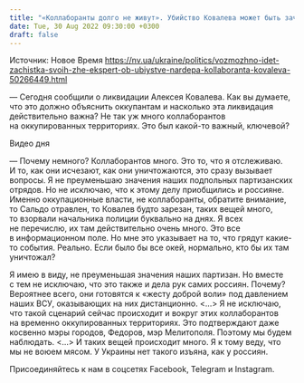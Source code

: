 ```yaml
---
title: "«Коллаборанты долго не живут». Убийство Ковалева может быть зачисткой, которую проводят россияне перед отступлением с Херсонщины"
date: Tue, 30 Aug 2022 09:30:00 +0300
draft: false
---
```

Источник: Новое Время https://nv.ua/ukraine/politics/vozmozhno-idet-zachistka-svoih-zhe-ekspert-ob-ubiystve-nardepa-kollaboranta-kovaleva-50266449.html


— Сегодня сообщили о ликвидации Алексея Ковалева. Как вы думаете, что это должно объяснить оккупантам и насколько эта ликвидация действительно важна? Не так уж много коллаборантов на оккупированных территориях. Это был какой-то важный, ключевой?

 Видео дня   

— Почему немного? Коллаборантов много. Это то, что я отслеживаю. И то, как они исчезают, как они уничтожаются, это сразу вызывает вопросы. Я не преуменьшаю значения наших подпольных партизанских отрядов. Но не исключаю, что к этому делу приобщились и россияне. Именно оккупационные власти, не коллаборанты, обратите внимание, то Сальдо отравлен, то Ковалев будто зарезан, таких вещей много, то взорвали начальника полиции буквально на днях. Я всех не перечислю, их там действительно очень много. Это все в информационном поле. Но мне это указывает на то, что грядут какие-то события. Реально. Если было бы все окей, нормально, кто бы их там уничтожал?

Я имею в виду, не преуменьшая значения наших партизан. Но вместе с тем не исключаю, что это также и дела рук самих россиян. Почему? Вероятнее всего, они готовятся к «жесту доброй воли» под давлением наших ВСУ, оказывающих на них дистанционно. <…> Я не исключаю, что такой сценарий сейчас происходит и вокруг этих коллаборантов на временно оккупированных территориях. Это подтверждают даже косвенно мэры городов, Федоров, мэр Мелитополя. Поэтому мы будем наблюдать. <…> И таких вещей происходит много. Я к тому веду, что мы не воюем мясом. У Украины нет такого изъяна, как у россиян.

Присоединяйтесь к нам в соцсетях Facebook, Telegram и Instagram.
